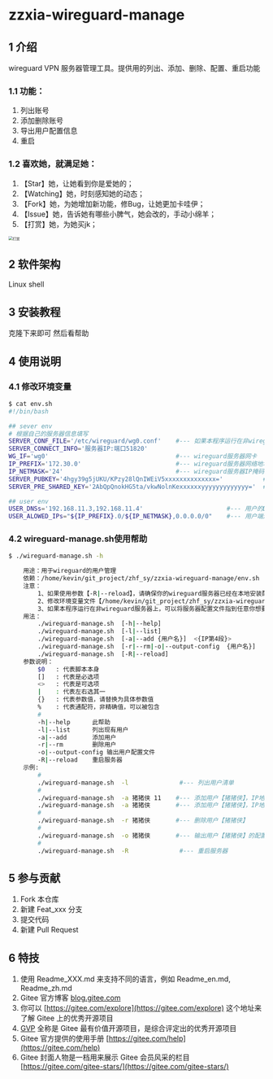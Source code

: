 # zzxia-wireguard-manage

## 1 介绍
wireguard VPN 服务器管理工具。提供用的列出、添加、删除、配置、重启功能

### 1.1 功能：
1. 列出账号
1. 添加删除账号
1. 导出用户配置信息
1. 重启

### 1.2 喜欢她，就满足她：
1. 【Star】她，让她看到你是爱她的；
2. 【Watching】她，时刻感知她的动态；
2. 【Fork】她，为她增加新功能，修Bug，让她更加卡哇伊；
3. 【Issue】她，告诉她有哪些小脾气，她会改的，手动小绵羊；
4. 【打赏】她，为她买jk；
<img src="https://img-blog.csdnimg.cn/20210429155627295.jpg?x-oss-process=image/watermark,type_ZmFuZ3poZW5naGVpdGk,shadow_10,text_aHR0cHM6Ly9ibG9nLmNzZG4ubmV0L3poZl9zeQ==,size_16,            color_FFFFFF,t_70#pic_center" alt="打赏" style="zoom:50%;" />


## 2 软件架构
Linux shell


## 3 安装教程

克隆下来即可
然后看帮助

## 4 使用说明

### 4.1 修改环境变量

```bash
$ cat env.sh 
#!/bin/bash

## sever env
# 根据自己的服务器信息填写
SERVER_CONF_FILE='/etc/wireguard/wg0.conf'    #--- 如果本程序运行在非wireguard服务器上，可以将服务器配置文件指到任意你想要的位置
SERVER_CONNECT_INFO='服务器IP:端口51820'
WG_IF='wg0'                                   #--- wireguard服务器网卡
IP_PREFIX='172.30.0'                          #--- wireguard服务器网络地址前3节
IP_NETMASK='24'                               #--- wireguard服务器IP掩码
SERVER_PUBKEY='4hgy39g5jUKU/KPzy28lQnIWEiV5xxxxxxxxxxxxxx='           #--- wireguard服务器公钥
SERVER_PRE_SHARED_KEY='2AbQpQnokHG5ta/vkwNolnKexxxxxxyyyyyyyyyyyyy='  #--- wireguard服务器与用户之间的预共享秘钥

## user env
USER_DNSs='192.168.11.3,192.168.11.4'                       #--- 用户的DNS
USER_ALOWED_IPs="${IP_PREFIX}.0/${IP_NETMASK},0.0.0.0/0"    #--- 用户端走VPN链路的网络地址范围（用来设置用户端路由）
```

### 4.2 wireguard-manage.sh使用帮助

```bash
$ ./wireguard-manage.sh -h

    用途：用于wireguard的用户管理
    依赖：/home/kevin/git_project/zhf_sy/zzxia-wireguard-manage/env.sh
    注意：
        1、如果使用参数【-R|--reload】，请确保你的wireguard服务器已经在本地安装配置完成
        2、修改环境变量文件【/home/kevin/git_project/zhf_sy/zzxia-wireguard-manage/env.sh】
        3、如果本程序运行在非wireguard服务器上，可以将服务器配置文件指到任意你想要的位置（修改/home/kevin/git_project/zhf_sy/zzxia-wireguard-manage/env.sh 中 SERVER_CONF_FILE 变量的值即可）
    用法：
        ./wireguard-manage.sh  [-h|--help]
        ./wireguard-manage.sh  [-l|--list]
        ./wireguard-manage.sh  [-a|--add {用户名}]  <{IP第4段}>
        ./wireguard-manage.sh  [-r|--rm|-o|--output-config  {用户名}]
        ./wireguard-manage.sh  [-R|--reload]
    参数说明：
        $0   : 代表脚本本身
        []   : 代表是必选项
        <>   : 代表是可选项
        |    : 代表左右选其一
        {}   : 代表参数值，请替换为具体参数值
        %    : 代表通配符，非精确值，可以被包含
        #
        -h|--help      此帮助
        -l|--list      列出现有用户
        -a|--add       添加用户
        -r|--rm        删除用户
        -o|--output-config 输出用户配置文件
        -R|--reload    重启服务器
    示例:
        #
        ./wireguard-manage.sh  -l              #--- 列出用户清单
        #
        ./wireguard-manage.sh  -a 猪猪侠 11    #--- 添加用户【猪猪侠】，IP地址尾号为【11】
        ./wireguard-manage.sh  -a 猪猪侠       #--- 添加用户【猪猪侠】，IP地址尾号自动分配
        #
        ./wireguard-manage.sh  -r 猪猪侠       #--- 删除用户【猪猪侠】
        #
        ./wireguard-manage.sh  -o 猪猪侠       #--- 输出用户【猪猪侠】的配置文件
        #
        ./wireguard-manage.sh  -R              #--- 重启服务器
```


## 5 参与贡献

1.  Fork 本仓库
2.  新建 Feat_xxx 分支
3.  提交代码
4.  新建 Pull Request


## 6 特技

1.  使用 Readme\_XXX.md 来支持不同的语言，例如 Readme\_en.md, Readme\_zh.md
2.  Gitee 官方博客 [blog.gitee.com](https://blog.gitee.com)
3.  你可以 [https://gitee.com/explore](https://gitee.com/explore) 这个地址来了解 Gitee 上的优秀开源项目
4.  [GVP](https://gitee.com/gvp) 全称是 Gitee 最有价值开源项目，是综合评定出的优秀开源项目
5.  Gitee 官方提供的使用手册 [https://gitee.com/help](https://gitee.com/help)
6.  Gitee 封面人物是一档用来展示 Gitee 会员风采的栏目 [https://gitee.com/gitee-stars/](https://gitee.com/gitee-stars/)
